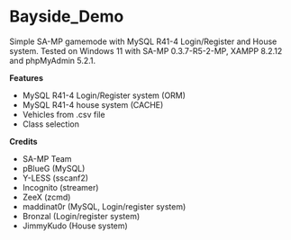 # Bayside_Demo
Simple SA-MP gamemode with MySQL R41-4 Login/Register and House system.
Tested on Windows 11 with SA-MP 0.3.7-R5-2-MP, XAMPP 8.2.12 and phpMyAdmin 5.2.1.

**Features**
- MySQL R41-4 Login/Register system (ORM)
- MySQL R41-4 house system (CACHE)
- Vehicles from .csv file
- Class selection

**Credits**
- SA-MP Team
- pBlueG (MySQL)
- Y-LESS (sscanf2)
- Incognito (streamer)
- ZeeX (zcmd)
- maddinat0r (MySQL, Login/register system)
- Bronzal (Login/register system)
- JimmyKudo (House system)

